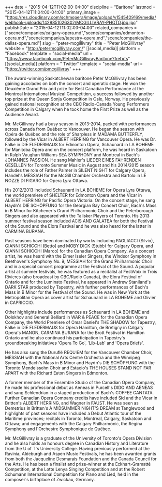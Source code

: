 +++
date = "2015-04-12T11:02:00-04:00"
discipline = "Baritone"
lastmod = "2015-04-12T11:04:00-04:00"
primary_image = "https://res.cloudinary.com/schmopera/image/upload/v1545409169/media/webhook-uploads/1428851026302/MCGILLIVRAY-PHOTO.jpg.jpg"
publishDate = "2015-04-12T11:02:00-04:00"
related_companies = ["scene/companies/calgary-opera.md","scene/companies/edmonton-opera.md","scene/companies/tapestry-opera.md","scene/companies/the-dallas-opera.md"]
slug = "peter-mcgillivray"
title = "Peter McGillivray"
website = "http://petermcgillivray.com/"
[[social_media]]
platform = "Facebook"
template = "social-media"
url = "https://www.facebook.com/PeterMcGillivrayBaritone?fref=ts"
[[social_media]]
platform = " Twitter"
template = "social-media"
url = "https://twitter.com/pmcgillivray"
+++

<p>
	The award-winning Saskatchewan baritone Peter McGillivray has been gaining accolades on both the concert and operatic stage. He won the Deuxième Grand Prix and prize for Best Canadian Performance at the Montreal International Musical Competition, a success followed by another top prize at the Queen Sonja Competition in Oslo, Norway. He previously gained national recognition at the CBC Radio-Canada Young Performers Competition in Calgary when he took home the First Prize as well as the Audience Award.
</p>
<p>
	Mr. McGillivray had a busy season in 2013-2014, packed with performances across Canada from Québec to Vancouver. He began the season with Opéra de Québec and the role of Sharpless in MADAMA BUTTERFLY, followed by the Vicar in ALBERT HERRING for Vancouver Opera. He was Dr. Falke in DIE FLEDERMAUS for Edmonton Opera, Schaunard in LA BOHEME for Manitoba Opera and on the concert platform, he was heard in Saskatoon in Ralph Vaughan Williams SEA SYMPHONY and Montreal in Bach's JOHANNES PASSION. He sang Mahler's LIEDER EINES FAHRENDEN GESELLEN for Toronto Summer Music in August and his 2014/2015 season includes the role of Father Palmer in SILENT NIGHT for Calgary Opera, Handel's MESSIAH for the McGill Chamber Orchestra and Bartolo in LE NOZZE DI FIGARO for Opera Lyra Ottawa.
</p>
<p>
	His 2012/2013 included Schaunard in LA BOHEME for Opera Lyra Ottawa, the world premiere of SHELTER for Edmonton Opera and the Vicar in ALBERT HERRING for Pacific Opera Victoria. On the concert stage, he sang Haydn's DIE SCHÖPFUNG for the Georgian Bay Concert Choir, Bach's Mass in B Minor for Kitchener's Grand Philharmonic Choir and the Peterborough Singers and also appeared with the Talisker Players of Toronto. His 2013 summer festival season included ACIS AND GALATEA for both the Festival of the Sound and the Elora Festival and he was also heard for the latter in CARMINA BURANA.
</p>
<p>
	Past seasons have been dominated by works including PAGLIACCI (Silvio), GIANNI SCHICCHI (Betto) and MOBY DICK (Stubb) for Calgary Opera, and GIANNI SCHICCHI (Marco) for the Canadian Opera Company. As a concert artist, he was heard with the Elmer Iseler Singers, the Windsor Symphony in Beethoven's Symphony No. 9, MESSIAH for the Grand Philharmonic Choir and in a special concert programme at the Festival of the Sound. A popular artist at summer festivals, he was featured as a recitalist at FestiVoix in Trois Rivieres (also broadcast by CBC/Radio Canada), the Elora Festival of Ontario and for the Luminato Festival, he appeared in Andrew Staniland's DARK STAR produced by Tapestry, with further performances of Bach's Mass in B Minor for the Festival of the Sound. He was in New York at the Metropolitan Opera as cover artist for Schaunard in LA BOHEME and Olivier in CAPRICCIO.
</p>
<p>
	Other highlights include performances as Schaunard in LA BOHEME and Dolokhov and General Belliard in WAR &amp; PEACE for the Canadian Opera Company, the World Premiere of Omar Daniel's THE SHADOW for Tapestry, Falke in DIE FLEDERMAUS for Opera Hamilton, de Bretigny in Calgary Opera's MANON, CARMINA BURANA for the Brott Festival in Hamilton Ontario and he also continued his participation in Tapestry's groundbreaking initiatives 'Opera To Go', 'Lib-Lab' and 'Opera Briefs'.
</p>
<p>
	He has also sung the Duruflé REQUIEM for the Vancouver Chamber Choir, MESSIAH with the National Arts Centre Orchestra and the Winnipeg Symphony, Bach's Mass in B Minor and Haydn's DIE SCHÖPFUNG with the Toronto Mendelssohn Choir and Estacio's THE HOUSES STAND NOT FAR APART with the Richard Eaton Singers in Edmonton.
</p>
<p>
	A former member of the Ensemble Studio of the Canadian Opera Company, he made his professional debut as Aeneas in Purcell's DIDO AND AENEAS and sang Schlendrian in a staged production of Bach's COFFEE CANTATA. Further Canadian Opera Company credits have included Sid and the Vicar in Britten's ALBERT HERRING, and Wagner in FAUST. He was seen as Demetrius in Britten's A MIDSUMMER NIGHT'S DREAM at Tanglewood and highlights of past seasons have included a Debut Atlantic tour of the Maritime provinces; recitals in Toronto, Montreal, Calgary, Saskatoon and Ottawa; and engagements with the Calgary Philharmonic, the Regina Symphony and l'Orchestre Symphonique de Québec.
</p>
<p>
	Mr. McGillivray is a graduate of the University of Toronto's Opera Division and he also holds an honours degree in Canadian History and Literature from the U of T's University College. Having previously performed at the Ravinia, Aldeburgh and Aspen Music Festivals, he has been awarded grants from both the Jacqueline Desmarais Foundation and the Canada Council for the Arts. He has been a finalist and prize-winner at the Eckhart-Gramatté Competition, at the Lotte Lenya Singing Competition and at the Robert Schumann International Competition for Piano and Lied, held in the composer's birthplace of Zwickau, Germany.
</p>
